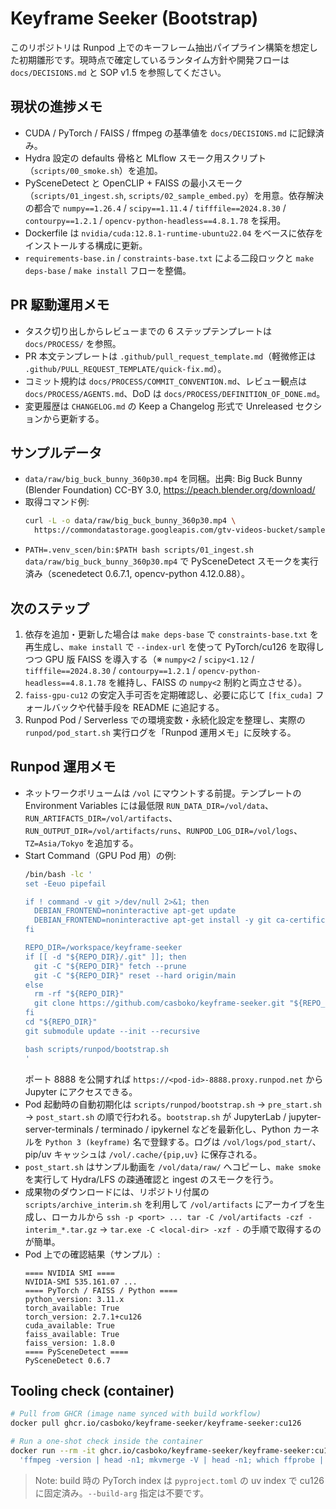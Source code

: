 # Keyframe Seeker (Bootstrap)

このリポジトリは Runpod 上でのキーフレーム抽出パイプライン構築を想定した初期雛形です。現時点で確定しているランタイム方針や開発フローは `docs/DECISIONS.md` と SOP v1.5 を参照してください。

## 現状の進捗メモ

- CUDA / PyTorch / FAISS / ffmpeg の基準値を `docs/DECISIONS.md` に記録済み。
- Hydra 設定の defaults 骨格と MLflow スモーク用スクリプト（`scripts/00_smoke.sh`）を追加。
- PySceneDetect と OpenCLIP + FAISS の最小スモーク（`scripts/01_ingest.sh`, `scripts/02_sample_embed.py`）を用意。依存解決の都合で `numpy==1.26.4` / `scipy==1.11.4` / `tifffile==2024.8.30` / `contourpy==1.2.1` / `opencv-python-headless==4.8.1.78` を採用。
- Dockerfile は `nvidia/cuda:12.8.1-runtime-ubuntu22.04` をベースに依存をインストールする構成に更新。
- `requirements-base.in` / `constraints-base.txt` による二段ロックと `make deps-base` / `make install` フローを整備。

## PR 駆動運用メモ

- タスク切り出しからレビューまでの 6 ステップテンプレートは `docs/PROCESS/` を参照。
- PR 本文テンプレートは `.github/pull_request_template.md`（軽微修正は `.github/PULL_REQUEST_TEMPLATE/quick-fix.md`）。
- コミット規約は `docs/PROCESS/COMMIT_CONVENTION.md`、レビュー観点は `docs/PROCESS/AGENTS.md`、DoD は `docs/PROCESS/DEFINITION_OF_DONE.md`。
- 変更履歴は `CHANGELOG.md` の Keep a Changelog 形式で Unreleased セクションから更新する。

## サンプルデータ

- `data/raw/big_buck_bunny_360p30.mp4` を同梱。出典: Big Buck Bunny (Blender Foundation) CC-BY 3.0, https://peach.blender.org/download/
- 取得コマンド例:
  ```bash
  curl -L -o data/raw/big_buck_bunny_360p30.mp4 \
    https://commondatastorage.googleapis.com/gtv-videos-bucket/sample/BigBuckBunny.mp4
  ```
- `PATH=.venv_scen/bin:$PATH bash scripts/01_ingest.sh data/raw/big_buck_bunny_360p30.mp4` で PySceneDetect スモークを実行済み（scenedetect 0.6.7.1, opencv-python 4.12.0.88）。

## 次のステップ

1. 依存を追加・更新した場合は `make deps-base` で `constraints-base.txt` を再生成し、`make install` で `--index-url` を使って PyTorch/cu126 を取得しつつ GPU 版 FAISS を導入する（※ `numpy<2` / `scipy<1.12` / `tifffile==2024.8.30` / `contourpy==1.2.1` / `opencv-python-headless==4.8.1.78` を維持し、FAISS の `numpy<2` 制約と両立させる）。
2. `faiss-gpu-cu12` の安定入手可否を定期確認し、必要に応じて `[fix_cuda]` フォールバックや代替手段を README に追記する。
3. Runpod Pod / Serverless での環境変数・永続化設定を整理し、実際の `runpod/pod_start.sh` 実行ログを「Runpod 運用メモ」に反映する。

## Runpod 運用メモ

- ネットワークボリュームは `/vol` にマウントする前提。テンプレートの Environment Variables には最低限 `RUN_DATA_DIR=/vol/data`、`RUN_ARTIFACTS_DIR=/vol/artifacts`、`RUN_OUTPUT_DIR=/vol/artifacts/runs`、`RUNPOD_LOG_DIR=/vol/logs`、`TZ=Asia/Tokyo` を追加する。
- Start Command（GPU Pod 用）の例:
  ```bash
  /bin/bash -lc '
  set -Eeuo pipefail

  if ! command -v git >/dev/null 2>&1; then
    DEBIAN_FRONTEND=noninteractive apt-get update
    DEBIAN_FRONTEND=noninteractive apt-get install -y git ca-certificates
  fi

  REPO_DIR=/workspace/keyframe-seeker
  if [[ -d "${REPO_DIR}/.git" ]]; then
    git -C "${REPO_DIR}" fetch --prune
    git -C "${REPO_DIR}" reset --hard origin/main
  else
    rm -rf "${REPO_DIR}"
    git clone https://github.com/casboko/keyframe-seeker.git "${REPO_DIR}"
  fi
  cd "${REPO_DIR}"
  git submodule update --init --recursive

  bash scripts/runpod/bootstrap.sh
  '
  ```
  ポート 8888 を公開すれば `https://<pod-id>-8888.proxy.runpod.net` から Jupyter にアクセスできる。
- Pod 起動時の自動初期化は `scripts/runpod/bootstrap.sh` → `pre_start.sh` → `post_start.sh` の順で行われる。`bootstrap.sh` が JupyterLab / jupyter-server-terminals / terminado / ipykernel などを最新化し、Python カーネルを `Python 3 (keyframe)` 名で登録する。ログは `/vol/logs/pod_start/`、pip/uv キャッシュは `/vol/.cache/{pip,uv}` に保存される。
- `post_start.sh` はサンプル動画を `/vol/data/raw/` へコピーし、`make smoke` を実行して Hydra/LFS の疎通確認と ingest のスモークを行う。
- 成果物のダウンロードには、リポジトリ付属の `scripts/archive_interim.sh` を利用して `/vol/artifacts` にアーカイブを生成し、ローカルから `ssh -p <port> ... tar -C /vol/artifacts -czf - interim_*.tar.gz` → `tar.exe -C <local-dir> -xzf -` の手順で取得するのが簡単。
- Pod 上での確認結果（サンプル）:
  ```
  ==== NVIDIA SMI ====
  NVIDIA-SMI 535.161.07 ...
  ==== PyTorch / FAISS / Python ====
  python_version: 3.11.x
  torch_available: True
  torch_version: 2.7.1+cu126
  cuda_available: True
  faiss_available: True
  faiss_version: 1.8.0
  ==== PySceneDetect ====
  PySceneDetect 0.6.7
  ```

## Tooling check (container)

```bash
# Pull from GHCR (image name synced with build workflow)
docker pull ghcr.io/casboko/keyframe-seeker/keyframe-seeker:cu126

# Run a one-shot check inside the container
docker run --rm -it ghcr.io/casboko/keyframe-seeker/keyframe-seeker:cu126 bash -lc \
  'ffmpeg -version | head -n1; mkvmerge -V | head -n1; which ffprobe || true'
```

> Note: build 時の PyTorch index は `pyproject.toml` の uv index で cu126 に固定済み。`--build-arg` 指定は不要です。
